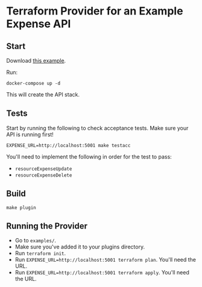 # Terraform Provider for an Example Expense API


## Start

Download [this example](https://github.com/joatmon08/dotnet-service-mesh-example).

Run:

```shell
docker-compose up -d
```

This will create the API stack.

## Tests

Start by running the following to check acceptance tests. Make sure
your API is running first!

```shell
EXPENSE_URL=http://localhost:5001 make testacc
```

You'll need to implement the following in order for the test to pass:

- `resourceExpenseUpdate`
- `resourceExpenseDelete`


## Build

```shell
make plugin
```

## Running the Provider

- Go to `examples/`.
- Make sure you've added it to your plugins directory.
- Run `terraform init`.
- Run `EXPENSE_URL=http://localhost:5001 terraform plan`. You'll need the URL.
- Run `EXPENSE_URL=http://localhost:5001 terraform apply`. You'll need the URL.

